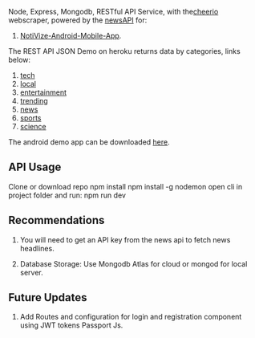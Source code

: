 Node, Express, Mongodb, RESTful API Service, with the[cheerio](https://cheerio.js.org/) webscraper, powered by the [newsAPI](https://newsapi.org/) for:
1. [NotiVize-Android-Mobile-App](https://github.com/Saspect-IO/NotiVize).

The REST API JSON Demo on heroku returns data by categories, links below:
1. [tech](https://notivize2.herokuapp.com/api/articles/tech)
2. [local](https://notivize2.herokuapp.com/api/articles/local)
3. [entertainment](https://notivize2.herokuapp.com/api/articles/entertainment)
4. [trending](https://notivize2.herokuapp.com/api/articles/trending)
5. [news](https://notivize2.herokuapp.com/api/articles/news)
6. [sports](https://notivize2.herokuapp.com/api/articles/sports)
7. [science](https://notivize2.herokuapp.com/api/articles/science)

The android demo app can be downloaded [here](https://play.google.com/store/apps/details?id=com.saspect.notivise).

## API Usage

Clone or download repo
npm install
npm install -g nodemon
open cli in project folder and run:  npm run dev

## Recommendations

1) You will need to get an API key from the news api to fetch news headlines.

2) Database Storage: Use Mongodb Atlas for cloud or mongod for local server.

## Future Updates

1) Add Routes and configuration for login and registration component using JWT tokens Passport Js.
